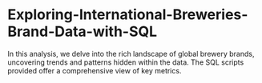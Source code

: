# Exploring-International-Breweries-Brand-Data-with-SQL
 In this analysis, we delve into the rich landscape of global brewery brands, uncovering trends and patterns hidden within the data. The SQL scripts provided offer a comprehensive view of key metrics.
